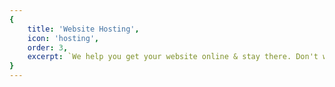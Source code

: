 ```yaml
---
{
	title: 'Website Hosting',
	icon: 'hosting',
	order: 3,
	excerpt: `We help you get your website online & stay there. Don't worry about the technical aspects, let us do that for you.`
}
---
```


